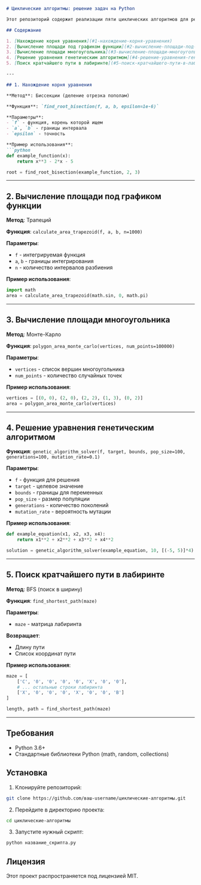 ```markdown
# Циклические алгоритмы: решение задач на Python

Этот репозиторий содержит реализации пяти циклических алгоритмов для решения различных математических и алгоритмических задач.

## Содержание

1. [Нахождение корня уравнения](#1-нахождение-корня-уравнения)
2. [Вычисление площади под графиком функции](#2-вычисление-площади-под-графиком-функции)
3. [Вычисление площади многоугольника](#3-вычисление-площади-многоугольника)
4. [Решение уравнения генетическим алгоритмом](#4-решение-уравнения-генетическим-алгоритмом)
5. [Поиск кратчайшего пути в лабиринте](#5-поиск-кратчайшего-пути-в-лабиринте)

---

## 1. Нахождение корня уравнения

**Метод**: Биссекции (деление отрезка пополам)

**Функция**: `find_root_bisection(f, a, b, epsilon=1e-6)`

**Параметры**:
- `f` - функция, корень которой ищем
- `a`, `b` - границы интервала
- `epsilon` - точность

**Пример использования**:
```python
def example_function(x):
    return x**3 - 2*x - 5

root = find_root_bisection(example_function, 2, 3)
```

---

## 2. Вычисление площади под графиком функции

**Метод**: Трапеций

**Функция**: `calculate_area_trapezoid(f, a, b, n=1000)`

**Параметры**:
- `f` - интегрируемая функция
- `a`, `b` - границы интегрирования
- `n` - количество интервалов разбиения

**Пример использования**:
```python
import math
area = calculate_area_trapezoid(math.sin, 0, math.pi)
```

---

## 3. Вычисление площади многоугольника

**Метод**: Монте-Карло

**Функция**: `polygon_area_monte_carlo(vertices, num_points=100000)`

**Параметры**:
- `vertices` - список вершин многоугольника
- `num_points` - количество случайных точек

**Пример использования**:
```python
vertices = [(0, 0), (2, 0), (2, 2), (1, 3), (0, 2)]
area = polygon_area_monte_carlo(vertices)
```

---

## 4. Решение уравнения генетическим алгоритмом

**Функция**: `genetic_algorithm_solver(f, target, bounds, pop_size=100, generations=100, mutation_rate=0.1)`

**Параметры**:
- `f` - функция для решения
- `target` - целевое значение
- `bounds` - границы для переменных
- `pop_size` - размер популяции
- `generations` - количество поколений
- `mutation_rate` - вероятность мутации

**Пример использования**:
```python
def example_equation(x1, x2, x3, x4):
    return x1**2 + x2**2 + x3**2 + x4**2

solution = genetic_algorithm_solver(example_equation, 10, [(-5, 5)]*4)
```

---

## 5. Поиск кратчайшего пути в лабиринте

**Метод**: BFS (поиск в ширину)

**Функция**: `find_shortest_path(maze)`

**Параметры**:
- `maze` - матрица лабиринта

**Возвращает**:
- Длину пути
- Список координат пути

**Пример использования**:
```python
maze = [
    ['C', '0', '0', '0', '0', 'X', '0', '0'],
    # ... остальные строки лабиринта
    ['X', '0', '0', '0', 'X', '0', '0', 'B']
]

length, path = find_shortest_path(maze)
```

---

## Требования

- Python 3.6+
- Стандартные библиотеки Python (math, random, collections)

## Установка

1. Клонируйте репозиторий:
```bash
git clone https://github.com/ваш-username/циклические-алгоритмы.git
```

2. Перейдите в директорию проекта:
```bash
cd циклические-алгоритмы
```

3. Запустите нужный скрипт:
```bash
python название_скрипта.py
```

## Лицензия

Этот проект распространяется под лицензией MIT.
